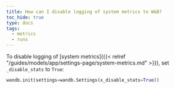 ```yaml
---
title: How can I disable logging of system metrics to W&B?
toc_hide: true
type: docs
tags:
  - metrics
  - runs
---
```


To disable logging of [system metrics]({{< relref "/guides/models/app/settings-page/system-metrics.md" >}}), set `_disable_stats` to `True`:

```python
wandb.init(settings=wandb.Settings(x_disable_stats=True))
```